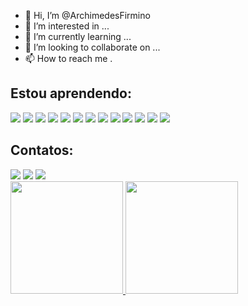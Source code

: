 - 👋 Hi, I’m @ArchimedesFirmino
- 👀 I’m interested in ...
- 🌱 I’m currently learning ...
- 💞️ I’m looking to collaborate on ...
- 📫 How to reach me .
## Estou aprendendo:
<div>
  <img loading="lazy" src="https://cdn.jsdelivr.net/gh/devicons/devicon/icons/html5/html5-plain.svg" />
  <img loading="lazy" src="https://cdn.jsdelivr.net/gh/devicons/devicon/icons/css3/css3-plain.svg" />
  <img loading="lazy" src="https://cdn.jsdelivr.net/gh/devicons/devicon/icons/javascript/javascript-plain.svg" />
  <img loading="lazy" src="https://cdn.jsdelivr.net/gh/devicons/devicon/icons/nodejs/nodejs-plain.svg" />
  <img loading="lazy" src="https://cdn.jsdelivr.net/gh/devicons/devicon/icons/angularjs/angularjs-plain.svg" />
  <img loading="lazy" src="https://cdn.jsdelivr.net/gh/devicons/devicon/icons/mysql/mysql-plain.svg" />
  <img loading="lazy" src="https://cdn.jsdelivr.net/gh/devicons/devicon/icons/java/java-plain.svg" />
  <img loading="lazy" src="https://cdn.jsdelivr.net/gh/devicons/devicon/icons/ionic/ionic-original.svg" />
  <img loading="lazy" src="https://cdn.jsdelivr.net/gh/devicons/devicon/icons/photoshop/photoshop-plain.svg" />
  <img loading="lazy" src="https://cdn.jsdelivr.net/gh/devicons/devicon/icons/typescript/typescript-plain.svg" />
  <img loading="lazy" src="https://cdn.jsdelivr.net/gh/devicons/devicon/icons/firebase/firebase-plain.svg" />
  <img loading="lazy" src="https://cdn.jsdelivr.net/gh/devicons/devicon/icons/spring/spring-original.svg" />
  <img loading="lazy" src="https://cdn.jsdelivr.net/gh/devicons/devicon/icons/wordpress/wordpress-plain.svg" />
</div>

## Contatos:
<div>
  <a href="https://www.instagram.com/teganomectiti/" target="_blank"><img loading="lazy" src="https://img.shields.io/badge/-Instagram-%23E4405F?style=for-the-badge&logo=instagram&logoColor=white" target="_blank"></a>
  <a href = "mailto:archimedessfirmino@gmail.com"><img loading="lazy" src="https://img.shields.io/badge/Gmail-D14836?style=for-the-badge&logo=gmail&logoColor=white" target="_blank"></a>
  <a href="https://www.linkedin.com/in/archimedes-firmino-56728b27a/" target="_blank"><img loading="lazy" src="https://img.shields.io/badge/-LinkedIn-%230077B5?style=for-the-badge&logo=linkedin&logoColor=white" target="_blank"></a> 
</div>

<div>
  <a href="https://github.com/seu-usuário-aqui">
  <img loading="lazy" height="180em" src="https://github-readme-stats.vercel.app/api/top-langs/?username=ArchimedesFirmino&layout=compact&langs_count=7&theme=dracula"/>
  <img loading="lazy" height="180em" src="https://github-readme-stats.vercel.app/api?username=ArchimedesFirmino&show_icons=true&theme=dracula&include_all_commits=true&count_private=true"/>
</div>
<!---
ArchimedesFirmino/ArchimedesFirmino is a ✨ special ✨ repository because its `README.md` (this file) appears on your GitHub profile.
You can click the Preview link to take a look at your changes.
--->

